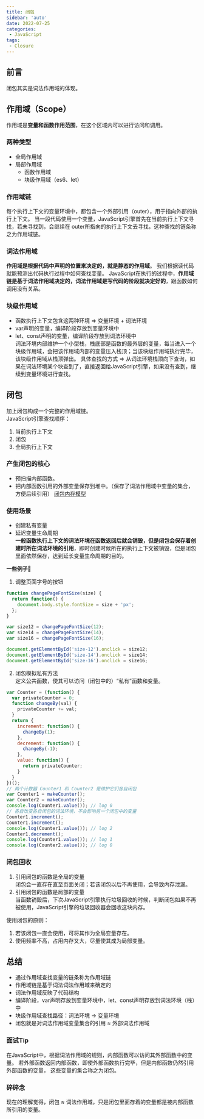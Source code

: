 ```yaml
---
title: 闭包
sidebar: 'auto'
date: 2022-07-25
categories:
 - JavaScript
tags:
 - Closure
---
```


## 前言
闭包其实是词法作用域的体现。

## 作用域（Scope）
作用域是**变量和函数作用范围**，在这个区域内可以进行访问和调用。

### 两种类型
- 全局作用域
- 局部作用域
  * 函数作用域
  * 块级作用域（es6、let）

### 作用域链
每个执行上下文的变量环境中，都包含一个外部引用（outer），用于指向外部的执行上下文。
当一段代码使用一个变量，JavaScript引擎首先在当前执行上下文寻找，若未寻找到，会继续在
outer所指向的执行上下文去寻找，这种查找的链条称之为作用域链。

### 词法作用域
**作用域是根据代码中声明的位置来决定的，就是静态的作用域**。
我们根据读代码就能预测出代码执行过程中如何查找变量。
JavaScript在执行的过程中，**作用域链是基于词法作用域决定的，词法作用域是写代码的阶段就决定好的**，跟函数如何调用没有关系。

### 块级作用域
- 函数执行上下文包含这两种环境 => 变量环境 + 词法环境
- var声明的变量，编译阶段存放到变量环境中
- let、const声明的变量，编译阶段存放到词法环境中<br/>
词法环境内部维护一个小型栈，栈底部是函数的最外层的变量，每当进入一个块级作用域，会把该作用域内部的变量压入栈顶；当该块级作用域执行完毕，该块级作用域从栈顶弹出。
具体查找的方式 => 从词法环境栈顶向下查询，如果在词法环境某个块查到了，直接返回给JavaScript引擎，如果没有查到，继续到变量环境进行查找。

## 闭包
加上闭包构成一个完整的作用域链。<br/>
JavaScript引擎查找顺序：
1. 当前执行上下文
2. 闭包
3. 全局执行上下文

### 产生闭包的核心
* 预扫描内部函数。
* 把内部函数引用的外部变量保存到堆中。（保存了词法作用域中变量的集合，方便后续引用）
[闭包内存模型](./stack-heap-store.html#闭包的内存模型)

### 使用场景
* 创建私有变量
* 延迟变量生命周期<br/>
  **一般函数执行上下文的词法环境在函数返回后就会销毁，但是闭包会保存着创建时所在词法环境的引用**，即时创建时候所在的执行上下文被销毁，但是闭包里面依然保存，达到延长变量生命周期的目的。

**一些例子**🌰<br/>
1. 调整页面字号的按钮
```js
function changePageFontSize(size) {
  return function() {
    document.body.style.fontSize = size + 'px';
  };
}

var size12 = changePageFontSize(12);
var size14 = changePageFontSize(14);
var size16 = changePageFontSize(16);

document.getElementById('size-12').onclick = size12;
document.getElementById('size-14').onclick = size14;
document.getElementById('size-16').onclick = size16;
```
2. 闭包模拟私有方法<br/>
   定义公共函数，使其可以访问（闭包中的）“私有”函数和变量。
```js
var Counter = (function() {
  var privateCounter = 0;
  function changeBy(val) {
    privateCounter += val;
  }
  return {
    increment: function() {
      changeBy(1);
    },
    decrement: function() {
      changeBy(-1);
    },
    value: function() {
      return privateCounter;
    }
  }
})();
// 两个计数器 Counter1 和 Counter2 是维护它们各自闭包
var Counter1 = makeCounter();
var Counter2 = makeCounter();
console.log(Counter1.value()); // log 0
// 各自改变各自闭包的词法环境，不会影响另一个闭包中的变量
Counter1.increment();
Counter1.increment();
console.log(Counter1.value()); // log 2
Counter1.decrement();
console.log(Counter1.value()); // log 1
console.log(Counter2.value()); // log 0
```
### 闭包回收
1. 引用闭包的函数是全局的变量<br/>
   闭包会一直存在直至页面关闭；若该闭包以后不再使用，会导致内存泄漏。
2. 引用闭包的函数是局部的变量<br/>
   当函数销毁后，下次JavaScript引擎执行垃圾回收的时候，判断闭包如果不再被使用，JavaScript引擎的垃圾回收器会回收这块内存。<br/>

使用闭包的原则：
1. 若该闭包一直会使用，可将其作为全局变量存在。
2. 使用频率不高，占用内存又大，尽量使其成为局部变量。

## 总结
* 通过作用域查找变量的链条称为作用域链
* 作用域链是基于词法词法作用域来确定的
* 词法作用域反映了代码结构
* 编译阶段，var声明存放到变量环境中，let、const声明存放到词法环境（栈）中
* 块级作用域查找路径：词法环境 -> 变量环境
* 闭包就是对词法作用域变量集合的引用 ≈ 外部词法作用域
### 面试Tip
在JavaScript中，根据词法作用域的规则，内部函数可以访问其外部函数中的变量。
若外部函数返回内部函数，即使外部函数执行完毕，但是内部函数仍然引用外部函数的变量，
这些变量的集合称之为闭包。
### 碎碎念
现在的理解觉得，闭包 ≈ 词法作用域，只是闭包里面存着的变量都是被内部函数所引用的变量。
